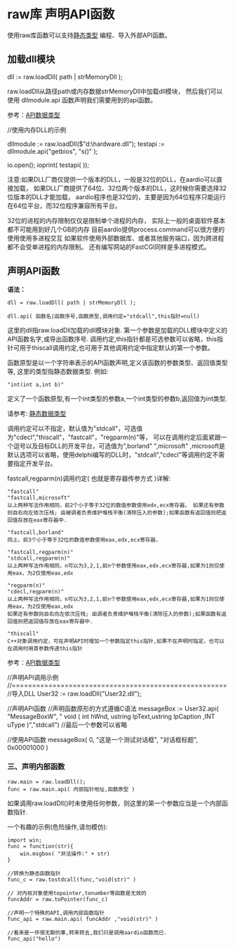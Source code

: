 # raw库 声明API函数

 使用raw库函数可以支持[静态类型](libraries/kernel/raw/datatype) 编程、导入外部API函数。

## 加载dll模块

dll := raw.loadDll( path | strMemoryDll );

raw.loadDll从路径path或内存数据strMemoryDll中加载dll模块，
然后我们可以使用 dllmodule.api 函数声明我们需要用到的api函数。

参考：[API数据类型](libraries/kernel/raw/datatype)

//使用内存DLL的示例

dllmodule := raw.loadDll($"d:\\hardware.dll");
testapi := dllmodule.api("getbios", "s()" );

io.open();
ioprint( testapi( ));


注意:如果DLL厂商仅提供一个版本的DLL，一般是32位的DLL，在aardio可以直接加载，
如果DLL厂商提供了64位、32位两个版本的DLL，这时候你需要选择32位版本的DLL才能加载，
aardio程序也是32位的，主要是因为64位程序只能运行在64位平台，而32位程序兼容所有平台。

32位的进程的内存限制仅仅是限制单个进程的内存，
实际上一般的桌面软件基本都不可能用到好几个GB的内存
目前aardio提供process.command可以很方便的使用使用多进程交互
如果软件使用外部数据库、或者其他服务端口，因为跨进程都不会受单进程的内存限制。
还有编写网站的FastCGI同样是多进程模式。

## 声明API函数

**语法：**

``` aau
dll = raw.loadDll( path | strMemoryDll );

dll.api( 函数名|函数序号,函数原型,调用约定="stdcall",this指针=null)
```



这里的dll指raw.loadDll加载的dll模块对象.
第一个参数是加载的DLL模块中定义的API函数名字,或导出函数序号.
调用约定,this指针都是可选参数可以省略，this指针可用于thiscall调用约定,也可用于其他调用约定中指定默认的第一个参数。

函数原型是以一个字符串表示的API函数声明,定义该函数的参数类型、返回值类型等,
这里的类型指静态数据类型. 例如:

``` aau
"int(int a,int b)"
```


 定义了一个函数原型,有一个int类型的参数a,一个int类型的参数b,返回值为int类型.

 请参考:
[静态数据类型](libraries/kernel/raw/datatype)

调用约定可以不指定，默认值为"stdcall"，可选值为"cdecl","thiscall"，"fastcall"，"regparm(n)"等， 可以在调用约定后面紧跟一个逗号以及目标DLL的开发平台，可选值为",borland" ",microsoft" ,microsoft是默认选项可以省略，使用delphi编写的DLL时，"stdcall","cdecl"等调用约定不需要指定开发平台。 

fastcall,regparm(n)调用约定( 也就是寄存器传参方式 )详解:

``` aau
"fastcall"
"fastcall,microsoft"
以上两种写法作用相同，前2个小于等于32位的数值参数使用edx,ecx寄存器， 如果还有参数则自右向左依次压栈; 由被调者负责维护堆栈平衡(清除压入的参数);如果函数有返回值则把返回值存放在eax寄存器中.

"fastcall,borland"
同上，前3个小于等于32位的数值参数使用eax,edx,ecx寄存器，

"fastcall,regparm(n)"
"stdcall,regparm(n)"
以上两种写法作用相同，n可以为3,2,1,前n个参数使用eax,edx,ecx寄存器,如果为1则仅使用eax，为2仅使用eax,edx

"regparm(n)"
"cdecl,regparm(n)"
以上两种写法作用相同，n可以为3,2,1,前n个参数使用eax,edx,ecx寄存器,如果为1则仅使用eax，为2仅使用eax,edx
如果还有参数则自右向左依次压栈; 由调者负责维护堆栈平衡(清除压入的参数);如果函数有返回值则把返回值存放在eax寄存器中.

"thiscall"
C++对象调用约定，可在声明API时增加一个参数指定this指针,如果不在声明时指定，也可以在调用时用首参数传递this指针
```



参考：[API数据类型](libraries/kernel/raw/datatype)



//声明API调用示例
//=====================================================
//导入DLL
User32
:= raw.loadDll("User32.dll");

//声明API函数 //声明函数原形的方式遵循C语法
messageBox := User32.api( "MessageBoxW", " void ( int hWnd, ustring lpText,ustring lpCaption ,INT uType )","stdcall") //最后一个参数可以省略

//使用API函数
messageBox( 0, "这是一个测试对话框", "对话框标题", 0x00001000 )

### 三、声明内部函数

``` aau
raw.main = raw.loadDll();
func = raw.main.api( 内部指针地址,函数原型 )
```

如果调用raw.loadDll()时未使用任何参数，则这里的第一个参数应当是一个内部函数指针.

一个有趣的示例(危险操作,请勿模仿):

``` aau
import win;
func = function(str){
	win.msgbox( "非法操作:" + str)
}

//转换为静态函数指针
func_c = raw.tostdcall(func,"void(str)" )

// 对内核对象使用topointer,tonumber等函数是无效的
funcAddr = raw.toPointer(func_c)

//声明一个特殊的API,调用内部函数指针
func_api = raw.main.api( funcAddr ,"void(str)" )

//看来是一件很无聊的事,转来转去,我们只是调用aardio函数而已.
func_api("hello")
```



